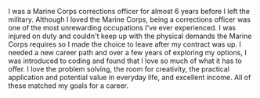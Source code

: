 I was a Marine Corps corrections officer for almost 6 years before I left the military. Although I loved the Marine Corps, being a corrections officer was one of the most unrewarding occupations I've ever experienced. I was injured on duty and couldn't keep up with the physical demands the Marine Corps requires so I made the choice to leave after my contract was up. I needed a new career path and over a few years of exploring my options, I was introduced to coding and found that I love so much of what it has to offer. I love the problem solving, the room for creativity, the practical application and potential value in everyday life, and excellent income. All of these matched my goals for a career.

